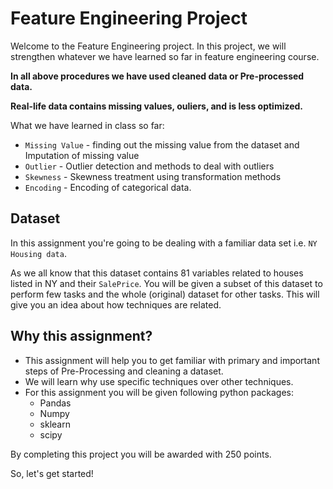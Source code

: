 
# Feature Engineering Project
Welcome to the Feature Engineering project. In this project, we will strengthen whatever we have learned so far in feature engineering course.

**In all above procedures we have used cleaned data or Pre-processed data.**

**Real-life data contains missing values, ouliers, and is less optimized.**

What we have learned in class so far:
* `Missing Value` - finding out the missing value from the dataset and Imputation of missing value
* `Outlier` - Outlier detection and methods to deal with outliers
* `Skewness` - Skewness treatment using transformation methods
* `Encoding` - Encoding of categorical data.

## Dataset
In this assignment you're going to be dealing with a familiar data set i.e. `NY Housing data`.

As we all know that this dataset contains 81 variables related to houses listed in NY and their `SalePrice`.
You will be given a subset of this dataset to perform few tasks and the whole (original) dataset for other tasks.
This will give you an idea about how techniques are related.

## Why this assignment?

* This assignment will help you to get familiar with primary and important steps of Pre-Processing and cleaning a dataset.
* We will learn why use specific techniques over other techniques.
* For this assignment you will be given following python packages:
    - Pandas
    - Numpy
    - sklearn
    - scipy

By completing this project you will be awarded with 250 points.

So, let's get started!
